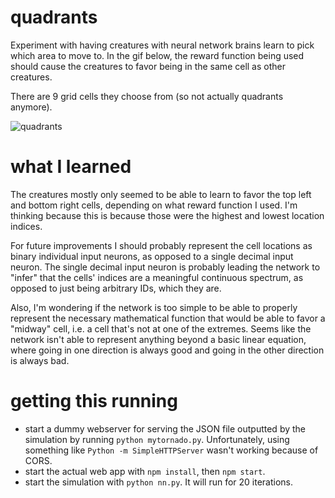 # quadrants

Experiment with having creatures with neural network brains learn
to pick which area to move to. In the gif below, the reward function
being used should cause the creatures to favor being in the same
cell as other creatures.

There are 9 grid cells they choose from (so not actually
quadrants anymore).

![quadrants](https://user-images.githubusercontent.com/794661/27210210-c07657fe-521e-11e7-97c0-550e89bae0be.gif)

# what I learned

The creatures mostly only seemed to be able to learn to favor the top
left and bottom right cells, depending on what reward function I
used. I'm thinking because this is because those were the highest
and lowest location indices.

For future improvements I should probably represent the cell
locations as binary individual input neurons, as opposed to a
single decimal input neuron. The single decimal input neuron is
probably leading the network to "infer" that the cells' indices
are a meaningful continuous spectrum, as opposed to just being
arbitrary IDs, which they are.

Also, I'm wondering if the network is too simple to be able to
properly represent the necessary mathematical function that would
be able to favor a "midway" cell, i.e. a cell that's not at one
of the extremes. Seems like the network isn't able to represent
anything beyond a basic linear equation, where going in one
direction is always good and going in the other direction is
always bad.

# getting this running

- start a dummy webserver for serving the JSON file outputted by
  the simulation by running `python mytornado.py`.
  Unfortunately, using something like `Python -m
  SimpleHTTPServer` wasn't working because of CORS.
- start the actual web app with `npm install`, then `npm start`.
- start the simulation with `python nn.py`. It will run for 20
  iterations.
